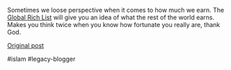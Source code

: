 <!--
date: '2007-02-27'
published: true
slug: 2007-02-global-rich-list
time_to_read: 5
title: Global Rich List
-->

Sometimes we loose perspective when it comes to how much we earn. The   
[Global Rich List](http://www.globalrichlist.com/) will give you an idea of what the rest of the world earns. Makes you think twice when you know how fortunate you really are, thank God.

[Original post](https://ysfk.blogspot.com/2007/02/global-rich-list.html)

#islam #legacy-blogger 